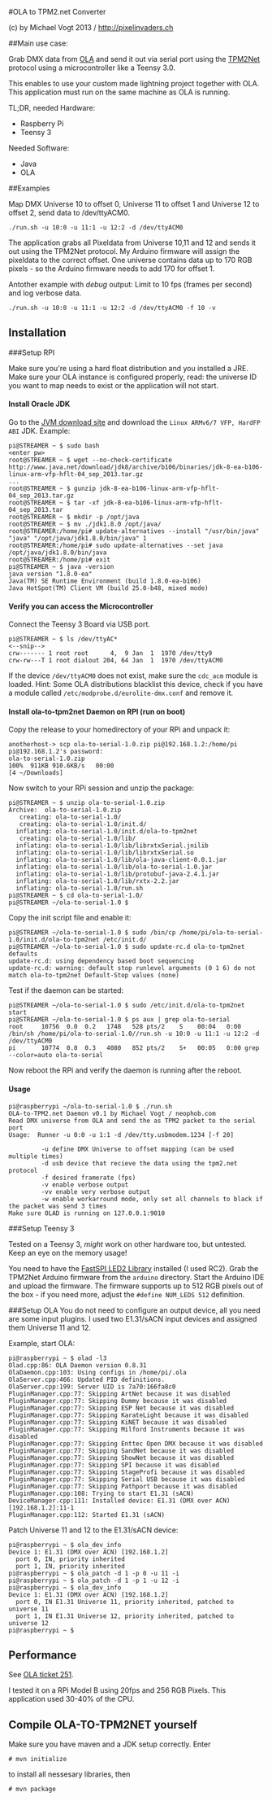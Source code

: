 #OLA to TPM2.net Converter

(c) by Michael Vogt 2013 / http://pixelinvaders.ch

##Main use case:

Grab DMX data from [OLA](http://www.opendmx.net/index.php/Open_Lighting_Architecture) and send it out via serial port using
the [TPM2Net](http://www.ledstyles.de/ftopic18969.html) protocol using a microcontroller like a Teensy 3.0.

This enables to use your custom made lightning project together with OLA. This application must run on the same machine as OLA is running.

TL;DR, needed Hardware:

* Raspberry Pi
* Teensy 3

Needed Software:

* Java
* OLA


##Examples

Map DMX Universe 10 to offset 0, Universe 11 to offset 1 and Universe 12 to offset 2, send data to /dev/ttyACM0.

	./run.sh -u 10:0 -u 11:1 -u 12:2 -d /dev/ttyACM0 
	
The application grabs all Pixeldata from Universe 10,11 and 12 and sends it out using the TPM2Net protocol. My Arduino firmware will assign the pixeldata to the correct offset. One universe contains data up to 170 RGB pixels - so the Arduino firmware needs to add 170 for offset 1.

Antother example with *debug* output:
Limit to 10 fps (frames per second) and log verbose data.

	./run.sh -u 10:0 -u 11:1 -u 12:2 -d /dev/ttyACM0 -f 10 -v


## Installation

###Setup RPI

Make sure you're using a hard float distribution and you installed a JRE.
Make sure your OLA instance is configured properly, read: the universe ID you want to map needs to exist or the application will not start.

#### Install Oracle JDK

Go to the [JVM download site](http://jdk8.java.net/download.html) and download the `Linux ARMv6/7 VFP, HardFP ABI` JDK. Example:

```
pi@STREAMER ~ $ sudo bash
<enter pw>
root@STREAMER ~ $ wget --no-check-certificate http://www.java.net/download/jdk8/archive/b106/binaries/jdk-8-ea-b106-linux-arm-vfp-hflt-04_sep_2013.tar.gz
...
root@STREAMER ~ $ gunzip jdk-8-ea-b106-linux-arm-vfp-hflt-04_sep_2013.tar.gz 
root@STREAMER ~ $ tar -xf jdk-8-ea-b106-linux-arm-vfp-hflt-04_sep_2013.tar 
root@STREAMER ~ $ mkdir -p /opt/java
root@STREAMER ~ $ mv ./jdk1.8.0 /opt/java/
root@STREAMER:/home/pi# update-alternatives --install "/usr/bin/java" "java" "/opt/java/jdk1.8.0/bin/java" 1
root@STREAMER:/home/pi# sudo update-alternatives --set java /opt/java/jdk1.8.0/bin/java
root@STREAMER:/home/pi# exit
pi@STREAMER ~ $ java -version
java version "1.8.0-ea"
Java(TM) SE Runtime Environment (build 1.8.0-ea-b106)
Java HotSpot(TM) Client VM (build 25.0-b48, mixed mode) 
```

#### Verify you can access the Microcontroller
Connect the Teensy 3 Board via USB port.

```
pi@STREAMER ~ $ ls /dev/ttyAC*
<--snip-->
crw------- 1 root root      4,  9 Jan  1  1970 /dev/tty9
crw-rw---T 1 root dialout 204, 64 Jan  1  1970 /dev/ttyACM0
```
If the device `/dev/ttyACM0` does not exist, make sure the `cdc_acm` module is loaded. 
Hint: Some OLA distributions blacklist this device, check if you have a module called `/etc/modprobe.d/eurolite-dmx.conf` and remove it.

#### Install ola-to-tpm2net Daemon on RPI (run on boot)
Copy the release to your homedirectory of your RPi and unpack it:

```
anotherhost-> scp ola-to-serial-1.0.zip pi@192.168.1.2:/home/pi
pi@192.168.1.2's password: 
ola-to-serial-1.0.zip                                                                                                            100%  911KB 910.6KB/s   00:00    
[4 ~/Downloads]
```
Now switch to your RPi session and unzip the package:

```
pi@STREAMER ~ $ unzip ola-to-serial-1.0.zip 
Archive:  ola-to-serial-1.0.zip
   creating: ola-to-serial-1.0/
   creating: ola-to-serial-1.0/init.d/
  inflating: ola-to-serial-1.0/init.d/ola-to-tpm2net  
   creating: ola-to-serial-1.0/lib/
  inflating: ola-to-serial-1.0/lib/librxtxSerial.jnilib  
  inflating: ola-to-serial-1.0/lib/librxtxSerial.so  
  inflating: ola-to-serial-1.0/lib/ola-java-client-0.0.1.jar  
  inflating: ola-to-serial-1.0/lib/ola-to-serial-1.0.jar  
  inflating: ola-to-serial-1.0/lib/protobuf-java-2.4.1.jar  
  inflating: ola-to-serial-1.0/lib/rxtx-2.2.jar  
  inflating: ola-to-serial-1.0/run.sh
pi@STREAMER ~ $ cd ola-to-serial-1.0/
pi@STREAMER ~/ola-to-serial-1.0 $
```

Copy the init script file and enable it:

```
pi@STREAMER ~/ola-to-serial-1.0 $ sudo /bin/cp /home/pi/ola-to-serial-1.0/init.d/ola-to-tpm2net /etc/init.d/
pi@STREAMER ~/ola-to-serial-1.0 $ sudo update-rc.d ola-to-tpm2net defaults
update-rc.d: using dependency based boot sequencing
update-rc.d: warning: default stop runlevel arguments (0 1 6) do not match ola-to-tpm2net Default-Stop values (none)
```
	
Test if the daemon can be started:

```
pi@STREAMER ~/ola-to-serial-1.0 $ sudo /etc/init.d/ola-to-tpm2net start
pi@STREAMER ~/ola-to-serial-1.0 $ ps aux | grep ola-to-serial
root     10756  0.0  0.2   1748   528 pts/2    S    00:04   0:00 /bin/sh /home/pi/ola-to-serial-1.0//run.sh -u 10:0 -u 11:1 -u 12:2 -d /dev/ttyACM0
pi       10774  0.0  0.3   4080   852 pts/2    S+   00:05   0:00 grep --color=auto ola-to-serial

```
Now reboot the RPi and verify the daemon is running after the reboot.

#### Usage

```
pi@raspberrypi ~/ola-to-serial-1.0 $ ./run.sh 
OLA-to-TPM2.net Daemon v0.1 by Michael Vogt / neophob.com
Read DMX universe from OLA and send the as TPM2 packet to the serial port
Usage:  Runner -u 0:0 -u 1:1 -d /dev/tty.usbmodem.1234 [-f 20]

         -u define DMX Universe to offset mapping (can be used multiple times)
         -d usb device that recieve the data using the tpm2.net protocol
         -f desired framerate (fps)
         -v enable verbose output
         -vv enable very verbose output
         -w enable workarround mode, only set all channels to black if the packet was send 3 times
Make sure OLAD is running on 127.0.0.1:9010
```

###Setup Teensy 3

Tested on a Teensy 3, *might* work on other hardware too, but untested. Keep an eye on the memory usage!

You need to have the [FastSPI LED2 Library](https://code.google.com/p/fastspi/downloads/list) installed (I used RC2). Grab the TPM2Net Arduino firmware from the `arduino` directory. Start the Arduino IDE and upload the firmware. The firmware supports up to 512 RGB pixels out of the box - if you need more, adjust the `#define NUM_LEDS 512` definition.

###Setup OLA
You do not need to configure an output device, all you need are some input plugins. I used two E1.31/sACN input devices and assigned them Universe 11 and 12. 

Example, start OLA:

```
pi@raspberrypi ~ $ olad -l3
Olad.cpp:86: OLA Daemon version 0.8.31
OlaDaemon.cpp:103: Using configs in /home/pi/.ola
OlaServer.cpp:466: Updated PID definitions.
OlaServer.cpp:199: Server UID is 7a70:166fa8c0
PluginManager.cpp:77: Skipping ArtNet because it was disabled
PluginManager.cpp:77: Skipping Dummy because it was disabled
PluginManager.cpp:77: Skipping ESP Net because it was disabled
PluginManager.cpp:77: Skipping KarateLight because it was disabled
PluginManager.cpp:77: Skipping KiNET because it was disabled
PluginManager.cpp:77: Skipping Milford Instruments because it was disabled
PluginManager.cpp:77: Skipping Enttec Open DMX because it was disabled
PluginManager.cpp:77: Skipping SandNet because it was disabled
PluginManager.cpp:77: Skipping ShowNet because it was disabled
PluginManager.cpp:77: Skipping SPI because it was disabled
PluginManager.cpp:77: Skipping StageProfi because it was disabled
PluginManager.cpp:77: Skipping Serial USB because it was disabled
PluginManager.cpp:77: Skipping Pathport because it was disabled
PluginManager.cpp:108: Trying to start E1.31 (sACN)
DeviceManager.cpp:111: Installed device: E1.31 (DMX over ACN) [192.168.1.2]:11-1
PluginManager.cpp:112: Started E1.31 (sACN)
```

Patch Universe 11 and 12 to the E1.31/sACN device:

```
pi@raspberrypi ~ $ ola_dev_info                                                                                                                                    
Device 1: E1.31 (DMX over ACN) [192.168.1.2]
  port 0, IN, priority inherited
  port 1, IN, priority inherited
pi@raspberrypi ~ $ ola_patch -d 1 -p 0 -u 11 -i
pi@raspberrypi ~ $ ola_patch -d 1 -p 1 -u 12 -i
pi@raspberrypi ~ $ ola_dev_info 
Device 1: E1.31 (DMX over ACN) [192.168.1.2]
  port 0, IN E1.31 Universe 11, priority inherited, patched to universe 11
  port 1, IN E1.31 Universe 12, priority inherited, patched to universe 12
pi@raspberrypi ~ $ 
```
	
## Performance

See [OLA ticket 251](https://code.google.com/p/open-lighting/issues/detail?id=251).

I tested it on a RPi Model B using 20fps and 256 RGB Pixels. This application used 30-40% of the CPU.

## Compile OLA-TO-TPM2NET yourself

Make sure you have maven and a JDK setup correctly. Enter

	# mvn initialize

to install all nessesary libraries, then

    # mvn package



